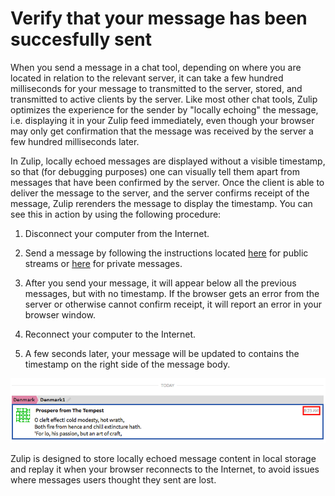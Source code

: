 # Verify that your message has been succesfully sent

When you send a message in a chat tool, depending on where you are
located in relation to the relevant server, it can take a few hundred
milliseconds for your message to transmitted to the server, stored,
and transmitted to active clients by the server.  Like most other chat
tools, Zulip optimizes the experience for the sender by "locally
echoing" the message, i.e. displaying it in your Zulip feed
immediately, even though your browser may only get confirmation that
the message was received by the server a few hundred milliseconds
later.

In Zulip, locally echoed messages are displayed without a visible
timestamp, so that (for debugging purposes) one can visually tell them
apart from messages that have been confirmed by the server.  Once the
client is able to deliver the message to the server, and the server
confirms receipt of the message, Zulip rerenders the message to
display the timestamp.  You can see this in action by using the
following procedure:

1. Disconnect your computer from the Internet.

2. Send a message by following the instructions located
[here](/help/send-a-stream-message) for public streams or
[here](/help/send-a-private-message) for private messages.

3. After you send your message, it will appear below all the previous
messages, but with no timestamp.  If the browser gets an error from
the server or otherwise cannot confirm receipt, it will report an
error in your browser window.

4. Reconnect your computer to the Internet.

5. A few seconds later, your message will be updated to contains the
timestamp on the right side of the message body.

![Message time](/static/images/help/message-exact-time.png)

Zulip is designed to store locally echoed message content in local
storage and replay it when your browser reconnects to the Internet, to
avoid issues where messages users thought they sent are lost.
